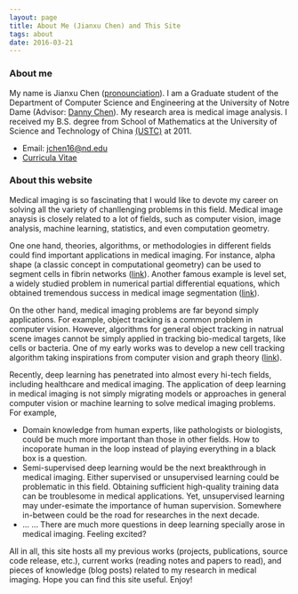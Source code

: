 ```yaml
---
layout: page
title: About Me (Jianxu Chen) and This Site
tags: about
date: 2016-03-21
---
```


### About me

My name is Jianxu Chen ([pronounciation](https://translate.google.com/#en/zh-CN/Jianxu%20Chen)). I am a Graduate student of the Department of Computer Science and Engineering at the University of Notre Dame (Advisor: [Danny Chen](www.nd.edu/~dchen)). My research area is medical image analysis. I received my B.S. degree from School of Mathematics at the University of Science and Technology of China [(USTC)](http://en.ustc.edu.cn/) at 2011. 

+ Email: jchen16@nd.edu
+ [Curricula Vitae](http://www3.nd.edu/~jchen16/attachment/Resume.pdf)

### About this website

Medical imaging is so fascinating that I would like to devote my career on solving all the variety of chanllenging problems in this field. Medical image anaysis is closely related to a lot of fields, such as computer vision, image analysis, machine learning, statistics, and even computation geometry. 

One one hand, theories, algorithms, or methodologies in different fields could find important applications in medical imaging. For instance, alpha shape (a classic concept in computational geometry) can be used to segment cells in fibrin networks ([link](http://proceedings.spiedigitallibrary.org/proceeding.aspx?articleid=1345967)). Another famous example is level set, a widely studied problem in numerical partial differential equations, which obtained tremendous success in medical image segmentation ([link](http://ieeexplore.ieee.org/xpl/login.jsp?tp=&arnumber=1467299&url=http%3A%2F%2Fieeexplore.ieee.org%2Fxpls%2Fabs_all.jsp%3Farnumber%3D1467299)).

On the other hand, medical imaging problems are far beyond simply applications. For example, object tracking is a common problem in computer vision. However, algorithms for general object tracking in natrual scene images cannot be simply applied in tracking bio-medical targets, like cells or bacteria. One of my early works was to develop a new cell tracking algorithm taking inspirations from computer vision and graph theory ([link](http://link.springer.com/chapter/10.1007/978-3-319-10470-6_15#page-1)).

Recently, deep learning has penetrated into almost every hi-tech fields, including healthcare and medical imaging. The application of deep learning in medical imaging is not simply migrating models or approaches in general computer vision or machine learning to solve medical imaging problems. For example,

* Domain knowledge from human experts, like pathologists or biologists, could be much more important than those in other fields. How to incoporate human in the loop instead of playing everything in a black box is a question.
* Semi-supervised deep learning would be the next breakthrough in medical imaging. Either supervised or unsupervised learning could be problematic in this field. Obtaining sufficient high-quality training data can be troublesome in medical applications. Yet, unsupervised learning may under-esimate the importance of human supervision. Somewhere in-between could be the road for researches in the next decade. 
* ... ... There are much more questions in deep learning specially arose in medical imaging. Feeling excited?

All in all, this site hosts all my previous works (projects, publications, source code release, etc.), current works (reading notes and papers to read), and pieces of knowledge (blog posts) related to my research in medical imaging. Hope you can find this site useful. Enjoy!